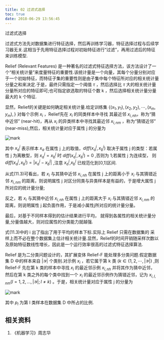```yaml
---
title: 02 过滤式选择
toc: true
date: 2018-06-29 13:56:45
---
```



过滤式选择


过滤式方法先对数据集进行特征选择，然后再训练学习器，特征选择过程与后续学习器无关.这相当于先用特征选择过程对初始特征进行“过滤”，再用过滤后的特征来训练模型.

Relief (Relevant Features) 是一种著名的过滤式特征选择方法，该方法设计了一个“相关统计量”来度量特征的重要性.该统计量是一个向量，其每个分量分别对应于一个初始特征，而特征子集的重要性则是由子集中每个特征所对应的相关统计量分量之和来决定.于是，最终只需指定一个阈值 $\tau$ ，然后选择比 $\tau$  大的相关统计量分量所对应的特征即可;也可指定欲选取的特征个数 k ，然后选择相关统计量分量最大的 k 个特征.

显然，Relief的关键是如何确定相关统计量.给定训练集 $\{(x_1,y_1),(x_2,y_2),\cdots ,(x_m,y_m),\}$ 对每个示例 $x_i$ ，Relief先在 $x_i$ 的同类样本中寻找 其最近邻 $x_{i,nh}$，称为“猜中近邻” (near-hit)，再从 $x_i$ 的异类样本中寻找其最近邻 $x_{i,nm}$ ，称为“猜错近邻” (near-miss),然后，相关统计量对应于属性 j 的分量为

![mark](http://images.iterate.site/blog/image/180629/DlAiaf1iJ2.png?imageslim)


其中 $x_a^j$ 表示样本 $x_a$ 在属性 j 上的取值，$diff(x_a^j,x_b^j)$  取决于属性 j 的类型：若属性 j 为离散型，则 $x_a^j=x_b^j$ 时 $diff(x_a^j,x_b^j)=0$ ,否则为 1;若属性 j 为连续型， 则 $diff(x_a^j,x_b^j)=|x_a^j-x_b^j|$ ,注意 $x_a^j$,$x_b^j$ 已规范化到[0,1]区间.

从式(11.3)可看出，若 $x_i$ 与其猜中近邻 $x_{i,nh}$ 在属性 j 上的距离小于  $x_i$ 与其猜错近邻 $x_{i,nm}$ 的距离，则说明属性 j 对区分同类与异类样本是有益的，于是增大属性 j 所对应的统计量分量;

反之，若 $x_i$ 与其猜中近邻 $x_{i,nh}$ 在属性 j 上的距离大于 $x_i$ 与其猜错近邻 $x_{i,nm}$ 的距离，则说明属性 j 起负面作用，于是减小属性j所对应的统计量分量。

最后，对基于不同样本得到的估计结果进行平均， 就得到各属性的相关统计量分量,分量值越大，则对应属性的分类能力就越强.

式(11.3)中的 i 出了指出了用于平均的样本下标.实际上 Relief 只需在数据集的 采样上而不必在整个数据集上估计相关统计量.显然，Relief的时间开销随采样次数以及原始特征数线性増长，因此是一个运行效率很高的过滤式特征选择算法.

Relief 是为二分类问题设计的，其扩展变体 Relief-F 能处理多分类问题.假定数据集 D 中的样本来自 $|\mathcal{Y}|$ 个类别.对示例 $x_i$ ，若它属于第 k 类 $(k\in \{1,2,\cdots ,|\mathcal{Y}|\}$ ,则 Relief-F 先在第 k 类的样本中寻找 $x_i$ 的最近邻示例 $x_{i,nh}$ 并将其作为猜中近邻，然后在第 k 类之外的每个类中找到一个 $x_i$ 的最近邻示例作为猜错近邻，记为 $x_{i,l,nm}(l=1,2,\ldots,|\mathcal{Y}|;l\neq k)$ 。于是，相关统计量对应于属性 j 的分量为

![mark](http://images.iterate.site/blog/image/180629/1lLgG3g9Kd.png?imageslim)

其中 $p_l$ 为第 l 类样本在数据集 D 中所占的比例.




## 相关资料
1. 《机器学习》周志华
